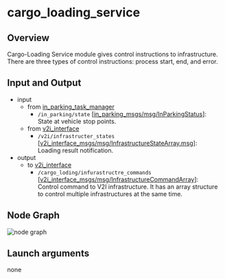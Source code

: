 # cargo_loading_service

## Overview
Cargo-Loading Service module gives control instructions to infrastructure.<br>
There are three types of control instructions: process start, end, and error.

## Input and Output
- input
  - from [in_parking_task_manager](https://github.com/tier4/in_parking_task_manager)
    - `/in_parking/state` \[[in_parking_msgs/msg/InParkingStatus](https://github.com/tier4/in_parking_msgs/blob/main/msg/InParkingStatus.msg)\]:<br>State at vehicle stop points.
  - from [v2i_interface](https://github.com/eve-autonomy/cargo_loading_service)
    - `/v2i/infrastructer_states` \[[v2i_interface_msgs/msg/InfrastructureStateArray.msg](https://github.com/eve-autonomy/v2i_interface_msgs/blob/main/msg/InfrastructureState.msg)\]:<br>Loading result notification.
- output
  - to [v2i_interface](https://github.com/eve-autonomy/v2i_interface)
    - `/cargo_loding/infurastructre_commands` \[[v2i_interface_msgs/msg/InfrastructureCommandArray](https://github.com/eve-autonomy/v2i_interface_msgs/blob/main/msg/InfrastructureCommandArray.msg)\]:<br>Control command to V2I infrastructure. It has an array structure to control multiple infrastructures at the same time.

## Node Graph
![node graph](http://www.plantuml.com/plantuml/proxy?cache=no&src=https://raw.githubusercontent.com/eve-autonomy/cargo_loading_service/main/docs/node_graph.pu)

## Launch arguments
none
